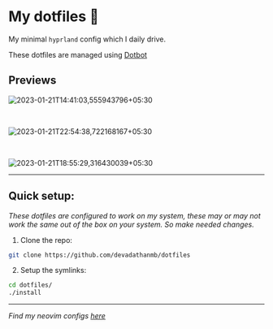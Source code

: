 # My dotfiles 🖤

My minimal `hyprland` config which I daily drive.  
  
These dotfiles are managed using [Dotbot](https://github.com/anishathalye/dotbot)


## Previews
![2023-01-21T14:41:03,555943796+05:30](https://user-images.githubusercontent.com/84301852/213860653-296a23ba-7f3a-4c47-a25e-391f152725b7.png)

<br>

![2023-01-21T22:54:38,722168167+05:30](https://user-images.githubusercontent.com/84301852/213879372-a82a07d0-61e0-4d46-aeb5-baf291ba75f2.png)

<br>

![2023-01-21T18:55:29,316430039+05:30](https://user-images.githubusercontent.com/84301852/213874786-9efdabd8-d15e-4706-ab39-3d2663376299.png)

------

## Quick setup:

*These dotfiles are configured to work on my system, these may or may not work the same out of the box on your system. So make needed changes.*
<br>

1. Clone the repo:
```bash
git clone https://github.com/devadathanmb/dotfiles
```
2. Setup the symlinks:
```bash
cd dotfiles/
./install
```
-----

*Find my neovim configs [here](https://github.com/devadathanmb/entevim)*
